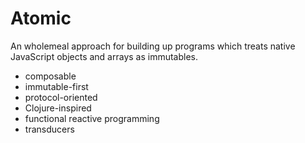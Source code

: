 # Atomic
An wholemeal approach for building up programs which treats native JavaScript objects and arrays as immutables.

* composable
* immutable-first
* protocol-oriented
* Clojure-inspired
* functional reactive programming
* transducers